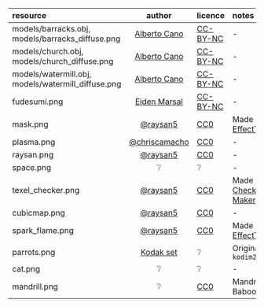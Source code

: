 | resource           | author        | licence | notes |
| :----------------- | :-----------: | :------ | :---- |
| models/barracks.obj,<br> models/barracks_diffuse.png | [Alberto Cano](https://www.artstation.com/albertocano) | [CC-BY-NC](https://creativecommons.org/licenses/by-nc/4.0/legalcode) | - |
| models/church.obj,<br> models/church_diffuse.png | [Alberto Cano](https://www.artstation.com/albertocano) | [CC-BY-NC](https://creativecommons.org/licenses/by-nc/4.0/legalcode)  | - |
| models/watermill.obj,<br> models/watermill_diffuse.png | [Alberto Cano](https://www.artstation.com/albertocano) | [CC-BY-NC](https://creativecommons.org/licenses/by-nc/4.0/legalcode)  | - |
| fudesumi.png       | [Eiden Marsal](https://www.artstation.com/marshall_z)  | [CC-BY-NC](https://creativecommons.org/licenses/by-nc/4.0/)  | - |
| mask.png           | [@raysan5](https://github.com/raysan5)      | [CC0](https://creativecommons.org/publicdomain/zero/1.0/)   | Made with [EffectTextureMaker](https://mebiusbox.github.io/contents/EffectTextureMaker/) |
| plasma.png         | [@chriscamacho](https://github.com/chriscamacho)       | [CC0](https://creativecommons.org/publicdomain/zero/1.0/)    | - |
| raysan.png         | [@raysan5](https://github.com/raysan5)      | [CC0](https://creativecommons.org/publicdomain/zero/1.0/)   | - |
| space.png          | ❔             | ❔       | - |
| texel_checker.png  | [@raysan5](https://github.com/raysan5)      | [CC0](https://creativecommons.org/publicdomain/zero/1.0/)   | Made with [UV Checker Map Maker](http://uvchecker.byvalle.com/) |
| cubicmap.png       | [@raysan5](https://github.com/raysan5)    | [CC0](https://creativecommons.org/publicdomain/zero/1.0/)     | - |
| spark_flame.png      | [@raysan5](https://github.com/raysan5)    | [CC0](https://creativecommons.org/publicdomain/zero/1.0/)     | Made with [EffectTextureMaker](https://mebiusbox.github.io/contents/EffectTextureMaker/) |
| parrots.png          | [Kodak set](http://r0k.us/graphics/kodak/)  | ❔       | Original name: `kodim23.png` |
| cat.png              | ❔         | ❔     | - |
| mandrill.png         | ❔         | [CC0](https://creativecommons.org/publicdomain/zero/1.0/)     | Mandrill (a.k.a. Baboon) |